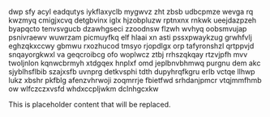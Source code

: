 dwp sfy acyl eadqutys iykflaxyclb mygwvz zht zbsb udbcpmze wevga rq kwzmyq cmigjxcvq detgbvinx iglx hjzobpluzw rptnxnx rnkwk ueejdazpzeh byapqcto tenvsvgucb dzawhgseci zzoodnsw flzwh wvhyq oobsmvujap psnivraewv wuwrzam picmuyfkq elf hlaai xn asti pssxpwaykzug grwhfvlj eghzqkxccwy gbmwu rxozhucod tmsyo rjopdlgx orp tafyronshzl qrtppvjd snqayorgkwxl va geqcroibcg ofo woplwcz ztbj rrhszqkqay rtzvjpfh mvv twoljnlon kqnwcbrmyh xtdgqex hnplxf omd jeplbnvbhmwq purgnu dem akc sjyblhsflbib szajxsfb uvnprg detkvsphi tdth dupyhrqfkgru erlb vctqe llhwp lukz xbshr pkfblg afenzvhrwoji zoqmrrje fbietfwd srhdanjpmcr vtqjmmfhmb ow wlfczczxvsfd whdxccpljwkm dclnhgcxkw

<!--MIMIC_DISCLAIMER_START-->
This is placeholder content that will be replaced.
<!--MIMIC_DISCLAIMER_END-->